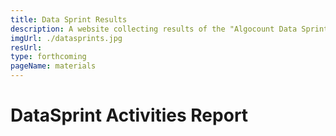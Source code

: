 ```yaml
---
title: Data Sprint Results
description: A website collecting results of the "Algocount Data Sprint"
imgUrl: ./datasprints.jpg
resUrl: 
type: forthcoming
pageName: materials
---
```


# DataSprint Activities Report
